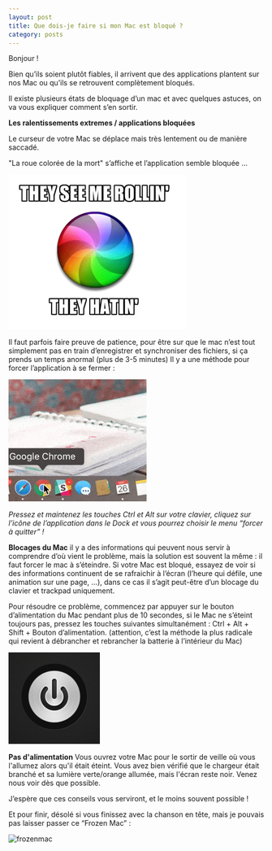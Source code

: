 ```yaml
---
layout: post
title: Que dois-je faire si mon Mac est bloqué ?
category: posts
---
```

Bonjour !


Bien qu’ils soient plutôt fiables, il arrivent que des applications plantent sur nos Mac ou qu’ils se retrouvent complètement bloqués.

Il existe plusieurs états de bloquage d’un mac et avec quelques astuces, on va vous expliquer comment s’en sortir. 



**Les ralentissements extremes / applications bloquées** 

Le curseur de votre Mac se déplace mais très lentement ou de manière saccadé.

"La roue colorée de la mort" s’affiche et l’application semble bloquée ...

![spinner](/images/spinning-rolling.gif "spinner")

Il faut parfois faire preuve de patience, pour être sur que le mac n’est tout simplement pas en train d’enregistrer et synchroniser des fichiers, si ça prends un temps anormal (plus de 3-5 minutes) Il y a une méthode pour forcer l’application à se fermer :

![forcequit](/images/forcequit.gif "forcequit")

*Pressez et maintenez les touches Ctrl et Alt sur votre clavier, cliquez sur l’icône de l’application dans le Dock et vous pourrez choisir le menu “forcer à quitter” !*



**Blocages du Mac**
il y a des informations qui peuvent nous servir à comprendre d’où vient le problème, mais la solution est souvent la même : il faut forcer le mac à s’éteindre.
Si votre Mac est bloqué, essayez de voir si des informations continuent de se rafraichir à l’écran (l’heure qui défile, une animation sur une page, …), dans ce cas il s’agit peut-être d’un blocage du clavier et trackpad uniquement.

Pour résoudre ce problème, commencez par appuyer sur le bouton d’alimentation du Mac pendant plus de 10 secondes, si le Mac ne s’éteint toujours pas, pressez les touches suivantes simultanément :
Ctrl + Alt + Shift + Bouton d’alimentation. (attention, c’est la méthode la plus radicale qui revient à débrancher et rebrancher la batterie à l’intérieur du Mac)

![powerbutton](/images/powerbutton.gif "powerbutton")


**Pas d'alimentation**
Vous ouvrez votre Mac pour le sortir de veille où vous l'allumez alors qu'il était éteint. Vous avez bien vérifié que le chargeur était branché et sa lumière verte/orange allumée, mais l'écran reste noir. 
Venez nous voir dès que possible.

J’espère que ces conseils vous serviront, et le moins souvent possible !




Et pour finir, désolé si vous finissez avec la chanson en tête, mais je pouvais pas laisser passer ce “Frozen Mac” :

![frozenmac](/images/frozenMac.gif "frozenmac")


